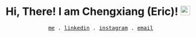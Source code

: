 # Hi, There! I am Chengxiang (Eric)! <img src="https://raw.githubusercontent.com/Tarikul-Islam-Anik/Animated-Fluent-Emojis/master/Emojis/Smilies/Smiling%20Face%20with%20Sunglasses.png" alt="Smiling Face with Sunglasses" width="25" height="25" />

<p align="center">
  <samp>
    <a href="https://ericwu.me">me</a> .
    <a href="https://antfu.me/posts">linkedin</a> .
    <a href="https://www.instagram.com/itsericwu_">instagram</a> .
    <a href="mailto:cxwu00@gmail.com">email</a>
  </samp>
</p>
